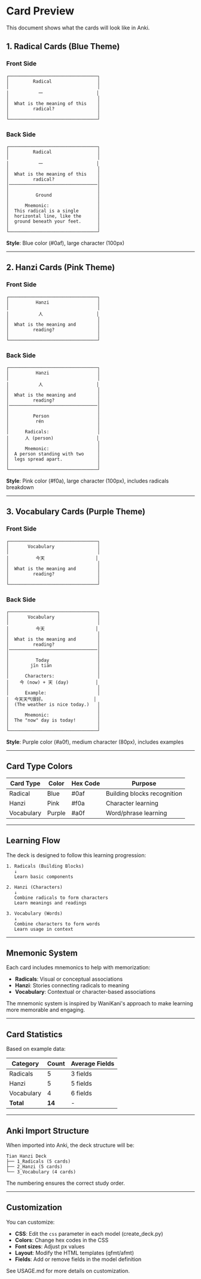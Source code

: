 # Card Preview

This document shows what the cards will look like in Anki.

## 1. Radical Cards (Blue Theme)

### Front Side
```
┌─────────────────────────────────┐
│         Radical                 │
│                                 │
│           一                    │
│                                 │
│  What is the meaning of this    │
│         radical?                │
│                                 │
└─────────────────────────────────┘
```

### Back Side
```
┌─────────────────────────────────┐
│         Radical                 │
│                                 │
│           一                    │
│                                 │
│  What is the meaning of this    │
│         radical?                │
│─────────────────────────────────│
│                                 │
│          Ground                 │
│                                 │
│      Mnemonic:                  │
│  This radical is a single       │
│  horizontal line, like the      │
│  ground beneath your feet.      │
│                                 │
└─────────────────────────────────┘
```

**Style**: Blue color (#0af), large character (100px)

---

## 2. Hanzi Cards (Pink Theme)

### Front Side
```
┌─────────────────────────────────┐
│          Hanzi                  │
│                                 │
│           人                    │
│                                 │
│  What is the meaning and        │
│         reading?                │
│                                 │
└─────────────────────────────────┘
```

### Back Side
```
┌─────────────────────────────────┐
│          Hanzi                  │
│                                 │
│           人                    │
│                                 │
│  What is the meaning and        │
│         reading?                │
│─────────────────────────────────│
│                                 │
│         Person                  │
│          rén                    │
│                                 │
│      Radicals:                  │
│      人 (person)                │
│                                 │
│      Mnemonic:                  │
│  A person standing with two     │
│  legs spread apart.             │
│                                 │
└─────────────────────────────────┘
```

**Style**: Pink color (#f0a), large character (100px), includes radicals breakdown

---

## 3. Vocabulary Cards (Purple Theme)

### Front Side
```
┌─────────────────────────────────┐
│       Vocabulary                │
│                                 │
│          今天                   │
│                                 │
│  What is the meaning and        │
│         reading?                │
│                                 │
└─────────────────────────────────┘
```

### Back Side
```
┌─────────────────────────────────┐
│       Vocabulary                │
│                                 │
│          今天                   │
│                                 │
│  What is the meaning and        │
│         reading?                │
│─────────────────────────────────│
│                                 │
│          Today                  │
│        jīn tiān                 │
│                                 │
│      Characters:                │
│    今 (now) + 天 (day)          │
│                                 │
│      Example:                   │
│  今天天气很好。                  │
│  (The weather is nice today.)   │
│                                 │
│      Mnemonic:                  │
│  The "now" day is today!        │
│                                 │
└─────────────────────────────────┘
```

**Style**: Purple color (#a0f), medium character (80px), includes examples

---

## Card Type Colors

| Card Type | Color | Hex Code | Purpose |
|-----------|-------|----------|---------|
| Radical | Blue | #0af | Building blocks recognition |
| Hanzi | Pink | #f0a | Character learning |
| Vocabulary | Purple | #a0f | Word/phrase learning |

---

## Learning Flow

The deck is designed to follow this learning progression:

```
1. Radicals (Building Blocks)
   ↓
   Learn basic components
   
2. Hanzi (Characters)
   ↓
   Combine radicals to form characters
   Learn meanings and readings
   
3. Vocabulary (Words)
   ↓
   Combine characters to form words
   Learn usage in context
```

---

## Mnemonic System

Each card includes mnemonics to help with memorization:

- **Radicals**: Visual or conceptual associations
- **Hanzi**: Stories connecting radicals to meaning
- **Vocabulary**: Contextual or character-based associations

The mnemonic system is inspired by WaniKani's approach to make learning more memorable and engaging.

---

## Card Statistics

Based on example data:

| Category | Count | Average Fields |
|----------|-------|---------------|
| Radicals | 5 | 3 fields |
| Hanzi | 5 | 5 fields |
| Vocabulary | 4 | 6 fields |
| **Total** | **14** | - |

---

## Anki Import Structure

When imported into Anki, the deck structure will be:

```
Tian Hanzi Deck
├── 1_Radicals (5 cards)
├── 2_Hanzi (5 cards)
└── 3_Vocabulary (4 cards)
```

The numbering ensures the correct study order.

---

## Customization

You can customize:

- **CSS**: Edit the `css` parameter in each model (create_deck.py)
- **Colors**: Change hex codes in the CSS
- **Font sizes**: Adjust px values
- **Layout**: Modify the HTML templates (qfmt/afmt)
- **Fields**: Add or remove fields in the model definition

See USAGE.md for more details on customization.
